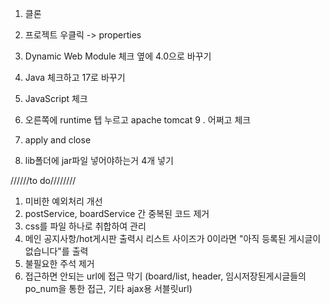 1. 클론

2. 프로젝트 우클릭 -> properties

3. Dynamic Web Module 체크 옆에 4.0으로 바꾸기

4. Java 체크하고 17로 바꾸기

5. JavaScript 체크

6. 오른쪽에 runtime 텝 누르고 apache tomcat 9 . 어쩌고 체크

7. apply and close

8. lib폴더에 jar파일 넣어야하는거 4개 넣기







//////to do////////

1. 미비한 예외처리 개선
2. postService, boardService 간 중복된 코드 제거
3. css를 파일 하나로 취합하여 관리
4. 메인 공지사항/hot게시판 출력시 리스트 사이즈가 0이라면 "아직 등록된 게시글이 없습니다"를 출력
5. 불필요한 주석 제거
6. 접근하면 안되는 url에 접근 막기 (board/list, header, 임시저장된게시글들의po_num을 통한 접근, 기타 ajax용 서블릿url)
